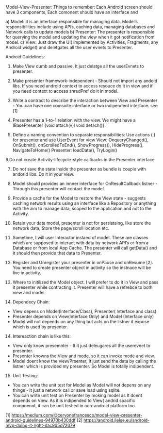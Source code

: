Model-View-Presenter: Things to remember:
Each Android screen should have 3 components, Each comonent should have an interface and 

a) Model: it is an interface responsible for managing data. Model’s responsibilities include using APIs, caching data, managing databases and Network calls to update models
b) Presenter: The presenter is responsible for querying the model and updating the view when it got notification from model.
c) View: Just draw the UI( implemented by Activities, Fragments, any Android widget) and deletgates all the user evnets to Presenter.

Android Guidelines:

1. Make View dumb and passive, It just delatge all the userEvnets to presenter.

2. Make presenter framework-independent - Should not import any andoid libs. If you need android context to access resouce do it in view and if you need context to access shredPref do it in model.

3. Write a contract to describe the interaction between View and Presenter - You can have one comsoite interface or two indipendent interface. see [1]

4. Presenter has a 1-to-1 relation with the view. We might have a IBasePresenter {void attach(v)l void detach()}.

5. Define a naming convention to separate responsibilities: Use actions (  ) for presenter and use UserEvent for view
View: OnqueryChanged(), OnSubmit(), onScrolledToEnd(), ShowProgress(), HideProgress(), NavigateToHome()
Presenter: loadData(), TryLogin()

6.Do not create Activity-lifecycle-style callbacks in the Presenter interface

7. Do not save the state inside the presenter as bundle is couple with andorid libs. Do it in your view.

8. Model should provides an innner interface for OnResultCallback listner - Through this presenter will contact the model.

9. Provide a cache for the Model to restore the View state - suggests caching network results using an interface like a Repository or anything with the aim to manage data, scoped to the application and not to the Activity.

10. Retain your data model, presenter is not for persistaing, like store the network data, Store the page/scroll location etc.

11. Sometime, I will user Interactor instaed of model. These are classes which are supposed to interact with data by network API’s or from a Database or from local App Cache. The presenter will call getData() and it should then provide that data to Presenter.

12. Register and Unregister your presenter in onPause and onResume [2]. You need to create presenter object in activity so the instnace will be live in activity.

13. Where to initilized the Model object. I will prefer to do it in View and pass it presenter while contracting it. Presenter will have a refrebce to both view and model.

14. Dependecy Chain:
- View depens on Model(Interface/Class), Presenter( Interface and class)
- Presenter depends on View(Interface Only) and Model (Interface only)
- Model will not depends on any thing but acts on the listner it expose which is used by presenter.

14. Intereaction chain is like this:
- View only know presemnter - It it just deleugares all the userevnet to presenter. 
- Presenter knowns the View and mode, so it can invoke mode and view.
- Model doent know the view/Prsenter, It just send the data by calling the listner which is provided my presenter. So Model is totally indipendent.

15. Unit Testing:
- You can write the unit test for Model as Model will not depens on any things - It just a network call or save load using sqlite.
- You can write unit test on Presenter by moking model as It doent depends on View. As it is indipended to View( andrid spacific compoennt, it can be unit testied in non-android platform too.










[1] https://medium.com/@cervonefrancesco/model-view-presenter-android-guidelines-94970b430ddf
[2] https://android.jlelse.eu/android-mvp-doing-it-right-dac9d5d72079
